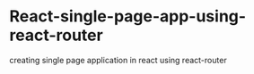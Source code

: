 # React-single-page-app-using-react-router
creating single page application in react using react-router
